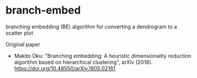 # branch-embed
branching embedding (BE) algorithm for converting a dendrogram to a scatter plot

Original paper
* Makito Oku: "Branching embedding: A heuristic dimensionality reduction algorithm based on hierarchical clustering", arXiv (2018). https://doi.org/10.48550/arXiv.1805.02161
